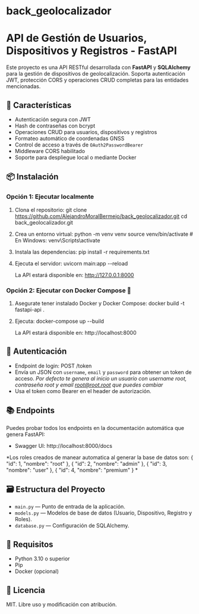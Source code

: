 # back_geolocalizador

# API de Gestión de Usuarios, Dispositivos y Registros - FastAPI

Este proyecto es una API RESTful desarrollada con **FastAPI** y **SQLAlchemy** para la gestión de dispositivos de geolocalización. Soporta autenticación JWT, protección CORS y operaciones CRUD completas para las entidades mencionadas.

## 🚀 Características

- Autenticación segura con JWT
- Hash de contraseñas con bcrypt
- Operaciones CRUD para usuarios, dispositivos y registros
- Formateo automático de coordenadas GNSS
- Control de acceso a través de `OAuth2PasswordBearer`
- Middleware CORS habilitado
- Soporte para despliegue local o mediante Docker

## 📦 Instalación

### Opción 1: Ejecutar localmente

1. Clona el repositorio:
   git clone https://github.com/AlejandroMoralBermejo/back_geolocalizador.git
   cd back_geolocalizador.git

2. Crea un entorno virtual:
   python -m venv venv
   source venv/bin/activate   # En Windows: venv\Scripts\activate

3. Instala las dependencias:
   pip install -r requirements.txt

4. Ejecuta el servidor:
   uvicorn main:app --reload

   La API estará disponible en: http://127.0.0.1:8000

### Opción 2: Ejecutar con Docker Compose 🐳

1. Asegurate tener instalado Docker y Docker Compose:
   docker build -t fastapi-api .

2. Ejecuta:
   docker-compose up --build

   La API estará disponible en: http://localhost:8000

## 🔐 Autenticación

- Endpoint de login: POST /token
- Envía un JSON con `username`, `email` y `password` para obtener un token de acceso. *Por defecto te genera al inicio un usuario con username root, contraseña root y email root@root.root que puedes cambiar*
- Usa el token como Bearer en el header de autorización.
  

## 📚 Endpoints

Puedes probar todos los endpoints en la documentación automática que genera FastAPI:

- Swagger UI: http://localhost:8000/docs

*Los roles creados de manear automatica al generar la base de datos son:
  {
        "id": 1,
        "nombre": "root"
    },
    {
        "id": 2,
        "nombre": "admin" 
    },
    {
        "id": 3,
        "nombre": "user"
    },
    {
        "id": 4,
        "nombre": "premium"
    }
*

## 🗃️ Estructura del Proyecto

- `main.py` — Punto de entrada de la aplicación.
- `models.py` — Modelos de base de datos (Usuario, Dispositivo, Registro y Roles).
- `database.py` — Configuración de SQLAlchemy.

## 🧪 Requisitos

- Python 3.10 o superior
- Pip
- Docker (opcional)


## 📝 Licencia

MIT. Libre uso y modificación con atribución.
